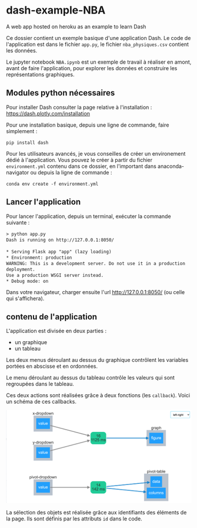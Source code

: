 # dash-example-NBA

A web app hosted on heroku as an example to learn Dash

Ce dossier contient un exemple basique d'une application Dash. Le code
de l'application est dans le fichier `app.py`, le fichier `nba_physiques.csv`
contient les données.

Le jupyter notebook `NBA.ipynb` est un exemple de travail à réaliser en amont, 
avant de faire l'application, pour explorer les données et construire les
représentations graphiques.

## Modules python nécessaires

Pour installer Dash consulter la page relative à l'installation :
https://dash.plotly.com/installation

Pour une installation basique, depuis une ligne de commande, faire simplement :

    pip install dash

Pour les utilisateurs avancés, je vous conseilles de créer un environement 
dédié à l'application. Vous pouvez le créer à partir du fichier 
`environment.yml` contenu dans ce dossier, en l'important dans anaconda-navigator
ou depuis la ligne de commande :

    conda env create -f environment.yml


## Lancer l'application

Pour lancer l'application, depuis un terminal, exécuter la commande suivante :

    > python app.py
    Dash is running on http://127.0.0.1:8050/

    * Serving Flask app "app" (lazy loading)
    * Environment: production
    WARNING: This is a development server. Do not use it in a production deployment.
    Use a production WSGI server instead.
    * Debug mode: on


Dans votre navigateur, charger ensuite l'url http://127.0.0.1:8050/ (ou celle
qui s'affichera).


## contenu de l'application

L'application est divisée en deux parties :
* un graphique
* un tableau

Les deux menus déroulant au dessus du graphique contrôlent les variables portées
en abscisse et en ordonnées.

Le menu déroulant au dessus du tableau contrôle les valeurs qui sont regroupées
dans le tableau.

Ces deux actions sont réalisées grâce à deux fonctions (les `callback`). Voici
un schéma de ces callbacks.

![](callbacks.png)

La sélection des objets est réalisée grâce aux identifiants des éléments de la
page. Ils sont définis par les attributs `id` dans le code.
